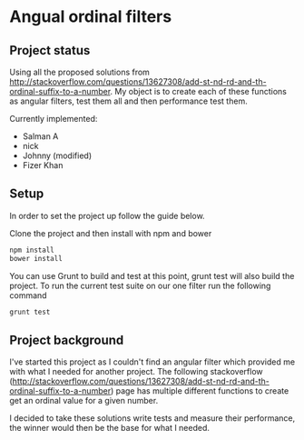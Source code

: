 Angual ordinal filters
===========


Project status
------------

Using all the proposed solutions from http://stackoverflow.com/questions/13627308/add-st-nd-rd-and-th-ordinal-suffix-to-a-number. My object is to create each of these functions as angular filters, test them all and then performance test them.

Currently implemented:
- Salman A
- nick
- Johnny (modified)
- Fizer Khan


Setup
------------

In order to set the project up follow the guide below.

Clone the project and then install with npm and bower

```sh
npm install
bower install
```

You can use Grunt to build and test at this point, grunt test will also build the project. To run the current test suite on our one filter run the following command

```sh
grunt test
```

Project background
------------

I've started this project as I couldn't find an angular filter which provided me with what I needed for another project. The following stackoverflow (http://stackoverflow.com/questions/13627308/add-st-nd-rd-and-th-ordinal-suffix-to-a-number) page has multiple different functions to create get an ordinal value for a given number.

I decided to take these solutions write tests and measure their performance, the winner would then be the base for what I needed.